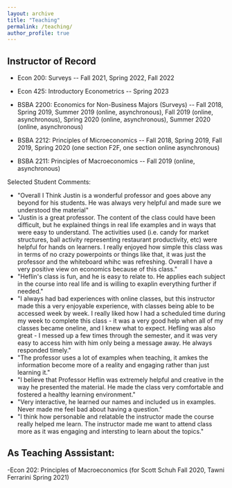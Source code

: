 ```yaml
---
layout: archive
title: "Teaching"
permalink: /teaching/
author_profile: true
---
```


## Instructor of Record

- Econ 200: Surveys -- Fall 2021, Spring 2022, Fall 2022

- Econ 425: Introductory Econometrics -- Spring 2023

- BSBA 2200: Economics for Non-Business Majors (Surveys) -- Fall 2018, Spring 2019, Summer 2019 (online, asynchronous), Fall 2019 (online, asynchronous), Spring 2020 (online, asynchronous), Summer 2020 (online, asynchronous)

- BSBA 2212: Principles of Microeconomics -- Fall 2018, Spring 2019, Fall 2019, Spring 2020 (one section F2F, one section online asynchronous)

- BSBA 2211: Principles of Macroeconomics -- Fall 2019 (online, asynchronous)


Selected Student Comments:
- "Overall I Think Justin is a wonderful professor and goes above any beyond for his students. He was always very helpful and made sure we understood the material"
- "Justin is a great professor. The content of the class could have been difficult, but he explained things in real life examples and in ways that were easy to understand. The activities used (i.e. candy for market structures, ball activity representing restaurant productivity, etc) were helpful for hands on learners. I really enjoyed how simple this class was in terms of no crazy powerpoints or things like that, it was just the professor and the whiteboard whihc was refreshing. Overall I have a very positive view on economics because of this class."
- "Heflin's class is fun, and he is easy to relate to. He applies each subject in the course into real life and is willing to exaplin everything further if needed."
- "I always had bad experiences with online classes, but this instructor made this a very enjoyable experience, with classes being able to be accessed week by week. I really liked how I had a scheduled time during my week to complete this class - it was a very good help when all of my classes became oneline, and I knew what to expect. Hefling was also great - I messed up a few times through the semester, and it was very easy to access him with him only being a message away. He always responded timely."
- "The professor uses a lot of examples when teaching, it amkes the information become more of a reality and engaging rather than just learning it."
- "I believe that Professor Heflin was extremely helpful and creative in the way he presented the material. He made the class very comfortable and fostered a healthy learning environment."
- "Very interactive, he learned our names and included us in examples. Never made me feel bad about having a question."
- "I think how personable and relatable the instructor made the course really helped me learn. The instructor made me want to attend class more as it was engaging and intersting to learn about the topics."

## As Teaching Asssistant:

-Econ 202: Principles of Macroeconomics (for Scott Schuh Fall 2020, Tawni Ferrarini Spring 2021)

